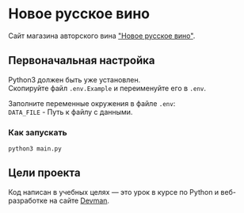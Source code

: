 # Новое русское вино

Сайт магазина авторского вина ["Новое русское вино"](http://127.0.0.1:8000).  

## Первоначальная настройка  
Python3 должен быть уже установлен.  
Скопируйте файл `.env.Example` и переименуйте его в `.env`.  

Заполните переменные окружения в файле `.env`:  
`DATA_FILE` - Путь к файлу с данными.  


### Как запускать
```console
python3 main.py
```


## Цели проекта

Код написан в учебных целях — это урок в курсе по Python и веб-разработке на сайте [Devman](https://dvmn.org).
